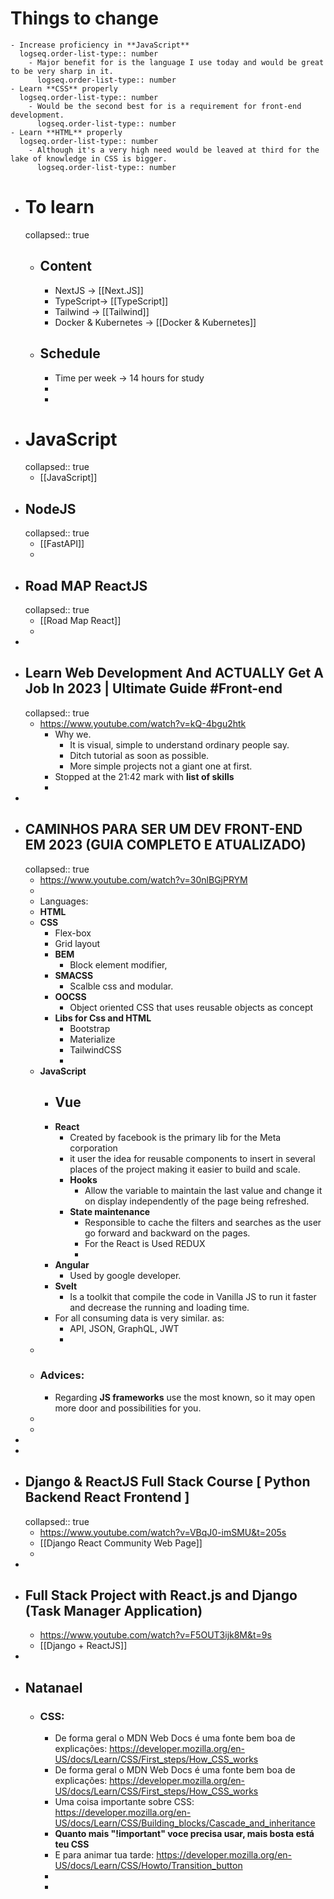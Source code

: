 # Things to change
	- Increase proficiency in **JavaScript**
	  logseq.order-list-type:: number
		- Major benefit for is the language I use today and would be great to be very sharp in it.
		  logseq.order-list-type:: number
	- Learn **CSS** properly
	  logseq.order-list-type:: number
		- Would be the second best for is a requirement for front-end development.
		  logseq.order-list-type:: number
	- Learn **HTML** properly
	  logseq.order-list-type:: number
		- Although it's a very high need would be leaved at third for the lake of knowledge in CSS is bigger.
		  logseq.order-list-type:: number
- # To learn
  collapsed:: true
	- ## Content
		- NextJS -> [[Next.JS]]
		- TypeScript-> [[TypeScript]]
		- Tailwind -> [[Tailwind]]
		- Docker & Kubernetes -> [[Docker & Kubernetes]]
	- ## Schedule
		- Time per week -> 14 hours for study
		-
		-
- # JavaScript
  collapsed:: true
	- [[JavaScript]]
- ## NodeJS
  collapsed:: true
	- [[FastAPI]]
	-
- ## **Road MAP ReactJS**
  collapsed:: true
	- [[Road Map React]]
	-
-
- ## Learn Web Development And ACTUALLY Get A Job In 2023 | Ultimate Guide #Front-end
  collapsed:: true
	- https://www.youtube.com/watch?v=kQ-4bgu2htk
		- Why we.
			- It is visual, simple to understand ordinary people say.
			- Ditch tutorial as soon as possible.
			- More simple projects not a giant one at first.
		- Stopped at the 21:42 mark with **list of skills**
		-
-
- ## CAMINHOS PARA SER UM DEV FRONT-END EM 2023 (GUIA COMPLETO E ATUALIZADO)
  collapsed:: true
	- https://www.youtube.com/watch?v=30nlBGjPRYM
	-
	- Languages:
	- **HTML**
	- **CSS**
		- Flex-box
		- Grid layout
		- **BEM**
			- Block element modifier,
		- **SMACSS**
			- Scalble css and modular.
		- **OOCSS**
			- Object oriented CSS that uses reusable objects as concept
		- **Libs for Css and HTML**
			- Bootstrap
			- Materialize
			- TailwindCSS
			-
	- **JavaScript**
		- **Vue**
			-
		- **React**
			- Created by facebook is the primary lib for the Meta corporation
			- it user the idea for reusable components to insert in several places of the project making it easier to build and scale.
			- **Hooks**
				- Allow the variable to maintain the last value and change it on display independently of the page being refreshed.
			- **State maintenance**
				- Responsible to cache the filters and searches as the user go forward and backward on the pages.
				- For the React is Used REDUX
				-
		- **Angular**
			- Used by google developer.
		- **Svelt**
			- Is a toolkit that compile the code in Vanilla JS to run it faster and decrease the running and loading time.
		- For all consuming data is very similar. as:
			- API, JSON, GraphQL, JWT
			-
	-
	- ### **Advices:**
		- Regarding **JS frameworks** use the most known, so it may open more door and possibilities for you.
	-
	-
-
-
- ## Django & ReactJS Full Stack Course [ Python Backend React Frontend ]
  collapsed:: true
	- https://www.youtube.com/watch?v=VBqJ0-imSMU&t=205s
	- [[Django React Community Web Page]]
	-
-
- ## Full Stack Project with React.js and Django (Task Manager Application)
	- https://www.youtube.com/watch?v=F5OUT3ijk8M&t=9s
	- [[Django + ReactJS]]
-
- ## Natanael
	- ### CSS:
		- De forma geral o MDN Web Docs é uma fonte bem boa de explicações: https://developer.mozilla.org/en-US/docs/Learn/CSS/First_steps/How_CSS_works
		- De forma geral o MDN Web Docs é uma fonte bem boa de explicações: https://developer.mozilla.org/en-US/docs/Learn/CSS/First_steps/How_CSS_works
		- Uma coisa importante sobre CSS: https://developer.mozilla.org/en-US/docs/Learn/CSS/Building_blocks/Cascade_and_inheritance
		- **Quanto mais "!important" voce precisa usar, mais bosta está teu CSS**
		- E para animar tua tarde: https://developer.mozilla.org/en-US/docs/Learn/CSS/Howto/Transition_button
		-
		-